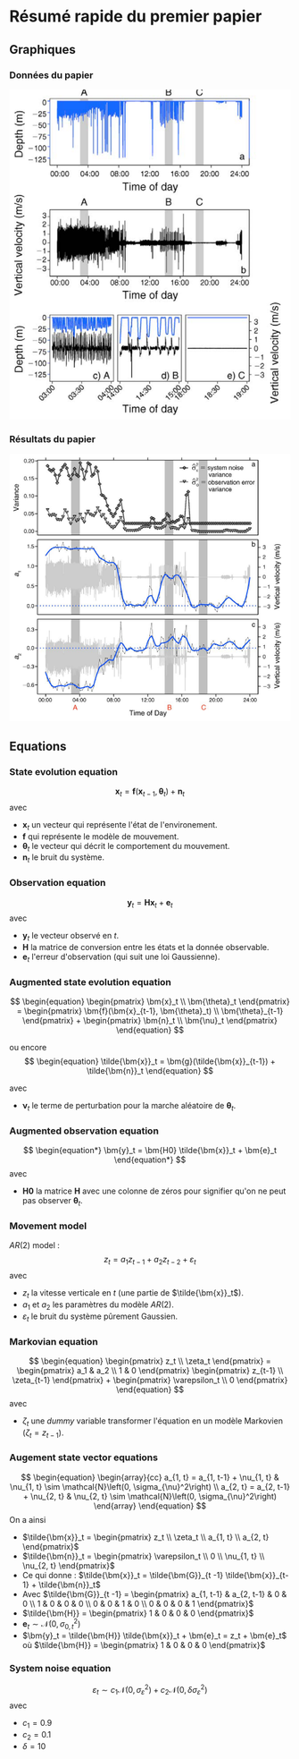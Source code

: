 # Résumé rapide du premier papier

## Graphiques

### Données du papier

![Graphiques des données](images/exemple_donnees.png)


### Résultats du papier

![Resultats du papier](images/exemple_resultats.png)


## Equations

### State evolution equation

$$
\begin{equation}
    \bm{x}_t = \bm{f}(\bm{x}_{t-1}, \bm{\theta}_t) + \bm{n}_t
\end{equation}
$$
avec
* $\bm{x}_t$ un vecteur qui représente l'état de l'environement.
* $\bm{f}$ qui représente le modèle de mouvement.
* $\bm{\theta}_t$ le vecteur qui décrit le comportement du mouvement.
* $\bm{n}_t$ le bruit du système.

### Observation equation

$$
\begin{equation}
    \bm{y}_t = \bm{H} \bm{x}_t + \bm{e}_t
\end{equation}
$$
avec
* $\bm{y}_t$ le vecteur observé en $t$.
* $\bm{H}$ la matrice de conversion entre les états et la donnée observable.
* $\bm{e}_t$ l'erreur d'observation (qui suit une loi Gaussienne).

### Augmented state evolution equation

$$
\begin{equation}
    \begin{pmatrix}
        \bm{x}_t \\ \bm{\theta}_t
    \end{pmatrix}
    =
    \begin{pmatrix}
        \bm{f}(\bm{x}_{t-1}, \bm{\theta}_t) \\ \bm{\theta}_{t-1}
    \end{pmatrix}
    +
    \begin{pmatrix}
        \bm{n}_t \\ \bm{\nu}_t
    \end{pmatrix}
\end{equation}
$$

ou encore
$$
\begin{equation}
    \tilde{\bm{x}}_t = \bm{g}(\tilde{\bm{x}}_{t-1}) + \tilde{\bm{n}}_t
\end{equation}
$$

avec
* $\bm{\nu}_t$ le terme de perturbation pour la marche aléatoire de $\bm{\theta}_t$.

### Augmented observation equation

$$
\begin{equation*}
    \bm{y}_t = \bm{H0} \tilde{\bm{x}}_t + \bm{e}_t
\end{equation*}
$$
avec
* $\bm{H0}$ la matrice $\bm{H}$ avec une colonne de zéros pour signifier qu'on ne peut pas observer $\bm{\theta}_t$.

### Movement model

$AR(2)$ model :
$$
\begin{equation}
    z_t = a_1 z_{t-1} + a_2 z_{t-2} + \varepsilon_t
\end{equation}
$$
avec
* $z_t$ la vitesse verticale en $t$ (une partie de $\tilde{\bm{x}}_t$).
* $a_1$ et $a_2$ les paramètres du modèle $AR(2)$.
* $\varepsilon_t$ le bruit du système pûrement Gaussien.

### Markovian equation

$$
\begin{equation}
    \begin{pmatrix}
        z_t \\ \zeta_t
    \end{pmatrix}
    =
    \begin{pmatrix}
        a_1 & a_2 \\ 1 & 0
    \end{pmatrix}
    \begin{pmatrix}
        z_{t-1} \\ \zeta_{t-1}
    \end{pmatrix}
    +
    \begin{pmatrix}
        \varepsilon_t \\ 0
    \end{pmatrix}
\end{equation}
$$
avec
* $\zeta_t$ une *dummy* variable transformer l'équation en un modèle Markovien ($\zeta_t = z_{t-1}$).

### Augement state vector equations

$$
\begin{equation}
\begin{array}{cc}
    a_{1, t} = a_{1, t-1} + \nu_{1, t} & \nu_{1, t} \sim \mathcal{N}\left(0, \sigma_{\nu}^2\right) \\
    a_{2, t} = a_{2, t-1} + \nu_{2, t} & \nu_{2, t} \sim \mathcal{N}\left(0, \sigma_{\nu}^2\right)
\end{array}
\end{equation}
$$
On a ainsi
* $\tilde{\bm{x}}_t = \begin{pmatrix}
    z_t \\ \zeta_t \\ a_{1, t} \\ a_{2, t}
\end{pmatrix}$
* $\tilde{\bm{n}}_t = \begin{pmatrix}
    \varepsilon_t \\ 0 \\ \nu_{1, t} \\ \nu_{2, t}
\end{pmatrix}$
* Ce qui donne : $\tilde{\bm{x}}_t = \tilde{\bm{G}}_{t -1} \tilde{\bm{x}}_{t-1} + \tilde{\bm{n}}_t$
* Avec $\tilde{\bm{G}}_{t -1} = \begin{pmatrix}
    a_{1, t-1} & a_{2, t-1} & 0 & 0 \\
    1 & 0 & 0 & 0 \\
    0 & 0 & 1 & 0 \\
    0 & 0 & 0 & 1
\end{pmatrix}$
* $\tilde{\bm{H}} = \begin{pmatrix}
    1 & 0 & 0 & 0
\end{pmatrix}$
* $\bm{e}_t \sim \mathcal{N}\left(0, \sigma_{0, t}^2\right)$
* $\bm{y}_t = \tilde{\bm{H}} \tilde{\bm{x}}_t + \bm{e}_t = z_t + \bm{e}_t$ où $\tilde{\bm{H}} =
\begin{pmatrix}
    1 & 0 & 0 & 0
\end{pmatrix}$


### System noise equation

$$
\begin{equation}
    \varepsilon_t \sim c_1 \mathcal{N}\left(0, \sigma_{\varepsilon}^2\right) + c_2 \mathcal{N}\left(0, \delta \sigma_{\varepsilon}^2\right)
\end{equation}
$$
avec
* $c_1 = 0.9$
* $c_2 = 0.1$
* $\delta = 10$

